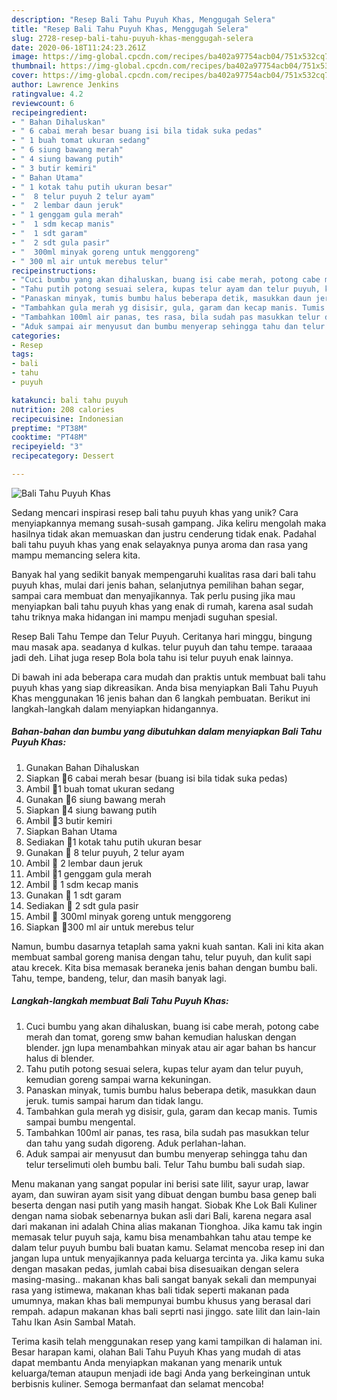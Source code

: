 ```yaml
---
description: "Resep Bali Tahu Puyuh Khas, Menggugah Selera"
title: "Resep Bali Tahu Puyuh Khas, Menggugah Selera"
slug: 2728-resep-bali-tahu-puyuh-khas-menggugah-selera
date: 2020-06-18T11:24:23.261Z
image: https://img-global.cpcdn.com/recipes/ba402a97754acb04/751x532cq70/bali-tahu-puyuh-khas-foto-resep-utama.jpg
thumbnail: https://img-global.cpcdn.com/recipes/ba402a97754acb04/751x532cq70/bali-tahu-puyuh-khas-foto-resep-utama.jpg
cover: https://img-global.cpcdn.com/recipes/ba402a97754acb04/751x532cq70/bali-tahu-puyuh-khas-foto-resep-utama.jpg
author: Lawrence Jenkins
ratingvalue: 4.2
reviewcount: 6
recipeingredient:
- " Bahan Dihaluskan"
- " 6 cabai merah besar buang isi bila tidak suka pedas"
- " 1 buah tomat ukuran sedang"
- " 6 siung bawang merah"
- " 4 siung bawang putih"
- " 3 butir kemiri"
- " Bahan Utama"
- " 1 kotak tahu putih ukuran besar"
- "  8 telur puyuh 2 telur ayam"
- "  2 lembar daun jeruk"
- " 1 genggam gula merah"
- "  1 sdm kecap manis"
- "  1 sdt garam"
- "  2 sdt gula pasir"
- "  300ml minyak goreng untuk menggoreng"
- " 300 ml air untuk merebus telur"
recipeinstructions:
- "Cuci bumbu yang akan dihaluskan, buang isi cabe merah, potong cabe merah dan tomat, goreng smw bahan kemudian haluskan dengan blender. jgn lupa menambahkan minyak atau air agar bahan bs hancur halus di blender."
- "Tahu putih potong sesuai selera, kupas telur ayam dan telur puyuh, kemudian goreng sampai warna kekuningan."
- "Panaskan minyak, tumis bumbu halus beberapa detik, masukkan daun jeruk. tumis sampai harum dan tidak langu."
- "Tambahkan gula merah yg disisir, gula, garam dan kecap manis. Tumis sampai bumbu mengental."
- "Tambahkan 100ml air panas, tes rasa, bila sudah pas masukkan telur dan tahu yang sudah digoreng. Aduk perlahan-lahan."
- "Aduk sampai air menyusut dan bumbu menyerap sehingga tahu dan telur terselimuti oleh bumbu bali. Telur Tahu bumbu bali sudah siap."
categories:
- Resep
tags:
- bali
- tahu
- puyuh

katakunci: bali tahu puyuh 
nutrition: 208 calories
recipecuisine: Indonesian
preptime: "PT38M"
cooktime: "PT48M"
recipeyield: "3"
recipecategory: Dessert

---
```



![Bali Tahu Puyuh Khas](https://img-global.cpcdn.com/recipes/ba402a97754acb04/751x532cq70/bali-tahu-puyuh-khas-foto-resep-utama.jpg)

Sedang mencari inspirasi resep bali tahu puyuh khas yang unik? Cara menyiapkannya memang susah-susah gampang. Jika keliru mengolah maka hasilnya tidak akan memuaskan dan justru cenderung tidak enak. Padahal bali tahu puyuh khas yang enak selayaknya punya aroma dan rasa yang mampu memancing selera kita.

Banyak hal yang sedikit banyak mempengaruhi kualitas rasa dari bali tahu puyuh khas, mulai dari jenis bahan, selanjutnya pemilihan bahan segar, sampai cara membuat dan menyajikannya. Tak perlu pusing jika mau menyiapkan bali tahu puyuh khas yang enak di rumah, karena asal sudah tahu triknya maka hidangan ini mampu menjadi suguhan spesial.

Resep Bali Tahu Tempe dan Telur Puyuh. Ceritanya hari minggu, bingung mau masak apa. seadanya d kulkas. telur puyuh dan tahu tempe. taraaaa jadi deh. Lihat juga resep Bola bola tahu isi telur puyuh enak lainnya.


Di bawah ini ada beberapa cara mudah dan praktis untuk membuat bali tahu puyuh khas yang siap dikreasikan. Anda bisa menyiapkan Bali Tahu Puyuh Khas menggunakan 16 jenis bahan dan 6 langkah pembuatan. Berikut ini langkah-langkah dalam menyiapkan hidangannya.

<!--inarticleads1-->

##### Bahan-bahan dan bumbu yang dibutuhkan dalam menyiapkan Bali Tahu Puyuh Khas:

1. Gunakan  Bahan Dihaluskan
1. Siapkan  🍎6 cabai merah besar (buang isi bila tidak suka pedas)
1. Ambil  🍎1 buah tomat ukuran sedang
1. Gunakan  🍎6 siung bawang merah
1. Siapkan  🍎4 siung bawang putih
1. Ambil  🍎3 butir kemiri
1. Siapkan  Bahan Utama
1. Sediakan  🥙1 kotak tahu putih ukuran besar
1. Gunakan  🥙 8 telur puyuh, 2 telur ayam
1. Ambil  🍏 2 lembar daun jeruk
1. Ambil  🍏1 genggam gula merah
1. Ambil  🍏 1 sdm kecap manis
1. Gunakan  🍏 1 sdt garam
1. Sediakan  🍏 2 sdt gula pasir
1. Ambil  🥩 300ml minyak goreng untuk menggoreng
1. Siapkan  🥩300 ml air untuk merebus telur


Namun, bumbu dasarnya tetaplah sama yakni kuah santan. Kali ini kita akan membuat sambal goreng manisa dengan tahu, telur puyuh, dan kulit sapi atau krecek. Kita bisa memasak beraneka jenis bahan dengan bumbu bali. Tahu, tempe, bandeng, telur, dan masih banyak lagi. 

<!--inarticleads2-->

##### Langkah-langkah membuat Bali Tahu Puyuh Khas:

1. Cuci bumbu yang akan dihaluskan, buang isi cabe merah, potong cabe merah dan tomat, goreng smw bahan kemudian haluskan dengan blender. jgn lupa menambahkan minyak atau air agar bahan bs hancur halus di blender.
1. Tahu putih potong sesuai selera, kupas telur ayam dan telur puyuh, kemudian goreng sampai warna kekuningan.
1. Panaskan minyak, tumis bumbu halus beberapa detik, masukkan daun jeruk. tumis sampai harum dan tidak langu.
1. Tambahkan gula merah yg disisir, gula, garam dan kecap manis. Tumis sampai bumbu mengental.
1. Tambahkan 100ml air panas, tes rasa, bila sudah pas masukkan telur dan tahu yang sudah digoreng. Aduk perlahan-lahan.
1. Aduk sampai air menyusut dan bumbu menyerap sehingga tahu dan telur terselimuti oleh bumbu bali. Telur Tahu bumbu bali sudah siap.


Menu makanan yang sangat popular ini berisi sate lilit, sayur urap, lawar ayam, dan suwiran ayam sisit yang dibuat dengan bumbu basa genep bali beserta dengan nasi putih yang masih hangat. Siobak Khe Lok Bali Kuliner dengan nama siobak sebenarnya bukan asli dari Bali, karena negara asal dari makanan ini adalah China alias makanan Tionghoa. Jika kamu tak ingin memasak telur puyuh saja, kamu bisa menambahkan tahu atau tempe ke dalam telur puyuh bumbu bali buatan kamu. Selamat mencoba resep ini dan jangan lupa untuk menyajikannya pada keluarga tercinta ya. Jika kamu suka dengan masakan pedas, jumlah cabai bisa disesuaikan dengan selera masing-masing.. makanan khas bali sangat banyak sekali dan mempunyai rasa yang istimewa, makanan khas bali tidak seperti makanan pada umumnya, makan khas bali mempunyai bumbu khusus yang berasal dari rempah. adapun makanan khas bali seprti nasi jinggo. sate lilit dan lain-lain Tahu Ikan Asin Sambal Matah. 

Terima kasih telah menggunakan resep yang kami tampilkan di halaman ini. Besar harapan kami, olahan Bali Tahu Puyuh Khas yang mudah di atas dapat membantu Anda menyiapkan makanan yang menarik untuk keluarga/teman ataupun menjadi ide bagi Anda yang berkeinginan untuk berbisnis kuliner. Semoga bermanfaat dan selamat mencoba!
